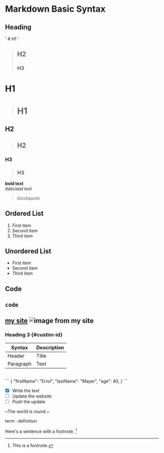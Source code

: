 # Markdown Basic Syntax
## Heading
' # H1 '
> ## H2
> ### H3


# H1
> # H1

## H2
> ## H2

### H3
> ### H3

**bold text**<br>
*italicized text*
>blockquote

## Ordered List
1. First item
2. Second item
3. Third item

## Unordered List
- First item
- Second item
- Third item

## Code
`code`
---
[my site](https://www.ekmstudios.com)
![image from my site](https://www.ekmstudios.com/images/usm-cut-2b.png)
---
### Heading 3 {#custim-id}

| Syntax | Description |
| ------ | ----------- |
| Header | Title |
| Paragraph | Text |
<br>
```
{
  "firstName": "Errol",
  "lastName": "Mayer",
  "age": 40,
 }
 ```
 
 - [x] Write the text
 - [ ] Update the website
 - [ ] Push the update
 
 ~The world is round.~
 
 term
 : definition
 
 Here's a sentence with a footnote. [^1]
 [^1]: This is a footnote.
 
 
